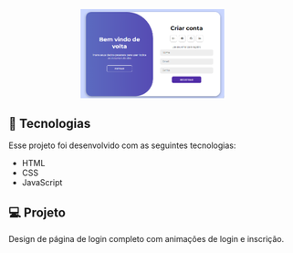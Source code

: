 <p align="center">
  <img alt="Preview do projeto desenvolvido." src="img/tela_login.png" width="50%">
</p>

## 🚀 Tecnologias

Esse projeto foi desenvolvido com as seguintes tecnologias:

- HTML
- CSS
- JavaScript
  


## 💻 Projeto

Design de página de login completo com animações de login e inscrição.
